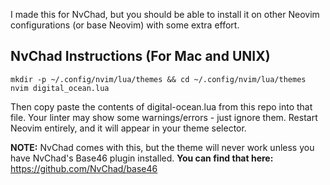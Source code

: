 I made this for NvChad, but you should be able to install it on other Neovim configurations (or base Neovim) with some extra effort. 

## NvChad Instructions (For Mac and UNIX)
```mkdir -p ~/.config/nvim/lua/themes && cd ~/.config/nvim/lua/themes```
```nvim digital_ocean.lua```

Then copy paste the contents of digital-ocean.lua from this repo into that file. Your linter may show some warnings/errors - just ignore them. Restart Neovim entirely, and it will appear in your theme selector.

**NOTE:** NvChad comes with this, but the theme will never work unless you have NvChad's Base46 plugin installed. **You can find that here:** https://github.com/NvChad/base46
